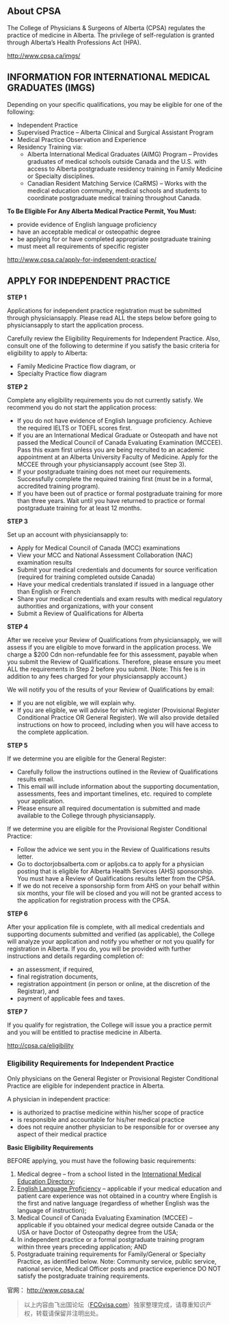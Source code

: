 
## About CPSA ##

The College of Physicians & Surgeons of Alberta (CPSA) regulates the practice of medicine in Alberta. The privilege of self-regulation is granted through Alberta’s Health Professions Act (HPA).



http://www.cpsa.ca/imgs/

## INFORMATION FOR INTERNATIONAL MEDICAL GRADUATES (IMGS) ##

Depending on your specific qualifications, you may be eligible for one of the following:

- Independent Practice
- Supervised Practice – Alberta Clinical and Surgical Assistant Program
- Medical Practice Observation and Experience
- Residency Training via:
   - Alberta International Medical Graduates (AIMG) Program – Provides graduates of medical schools outside Canada and the U.S. with access to Alberta postgraduate residency training in Family Medicine or Specialty disciplines.
   - Canadian Resident Matching Service (CaRMS) – Works with the medical education community, medical schools and students to coordinate postgraduate medical training throughout Canada.

**To Be Eligible For Any Alberta Medical Practice Permit, You Must:**

- provide evidence of English language proficiency
- have an acceptable medical or osteopathic degree
- be applying for or have completed appropriate postgraduate training
- must meet all requirements of specific register

http://www.cpsa.ca/apply-for-independent-practice/

## APPLY FOR INDEPENDENT PRACTICE ##


**STEP 1**


Applications for independent practice registration must be submitted through physiciansapply. Please read ALL the steps below before going to physiciansapply to start the application process.

Carefully review the Eligibility Requirements for Independent Practice. 
Also, consult one of the following to determine if you satisfy the basic criteria for eligibility to apply to Alberta:
 
- Family Medicine Practice flow diagram, or
- Specialty Practice flow diagram


**STEP 2**

Complete any eligibility requirements you do not currently satisfy. We recommend you do not start the application process:

- If you do not have evidence of English language proficiency. Achieve the required IELTS or TOEFL scores first.
- If you are an International Medical Graduate or Osteopath and have not passed the Medical Council of Canada Evaluating Examination (MCCEE). Pass this exam first unless you are being recruited to an academic appointment at an Alberta University Faculty of Medicine. Apply for the MCCEE through your physiciansapply account (see Step 3).
- If your postgraduate training does not meet our requirements. Successfully complete the required training first (must be in a formal, accredited training program).
- If you have been out of practice or formal postgraduate training for more than three years. Wait until you have returned to practice or formal postgraduate training for at least 12 months.


**STEP 3**

Set up an account with physiciansapply to:

- Apply for Medical Council of Canada (MCC) examinations
- View your MCC and National Assessment Collaboration (NAC) examination results
- Submit your medical credentials and documents for source verification (required for training completed outside Canada)
- Have your medical credentials translated if issued in a language other than English or French
- Share your medical credentials and exam results with medical regulatory authorities and organizations, with your consent
- Submit a Review of Qualifications for Alberta

**STEP 4**

After we receive your Review of Qualifications from physiciansapply, we will assess if you are eligible to move forward in the application process. We charge a $200 Cdn non-refundable fee for this assessment, payable when you submit the Review of Qualifications. Therefore, please ensure you meet ALL the requirements in Step 2 before you submit. (Note: This fee is in addition to any fees charged for your physiciansapply account.)

We will notify you of the results of your Review of Qualifications by email:

- If you are not eligible, we will explain why.
- If you are eligible, we will advise for which register (Provisional Register Conditional Practice OR General Register). We will also provide detailed instructions on how to proceed, including when you will have access to the complete application.

**STEP 5**

If we determine you are eligible for the General Register:

- Carefully follow the instructions outlined in the Review of Qualifications results email.
- This email will include information about the supporting documentation, assessments, fees and important timelines, etc. required to complete your application.
- Please ensure all required documentation is submitted and made available to the College through physiciansapply.

If we determine you are eligible for the Provisional Register Conditional Practice:

- Follow the advice we sent you in the Review of Qualifications results letter.
- Go to doctorjobsalberta.com or apljobs.ca to apply for a physician posting that is eligible for Alberta Health Services (AHS) sponsorship. You must have a Review of Qualifications results letter from the CPSA.
- If we do not receive a sponsorship form from AHS on your behalf within six months, your file will be closed and you will not be granted access to the application for registration process with the CPSA.


**STEP 6**

After your application file is complete, with all medical credentials and supporting documents submitted and verified (as applicable), the College will analyze your application and notify you whether or not you qualify for registration in Alberta. If you do, you will be provided with further instructions and details regarding completion of:

- an assessment, if required,
- final registration documents,
- registration appointment (in person or online, at the discretion of the Registrar), and
- payment of applicable fees and taxes.

**STEP 7**

If you qualify for registration, the College will issue you a practice permit and you will be entitled to practise medicine in Alberta.


http://cpsa.ca/eligibility

### Eligibility Requirements for Independent Practice ###

Only physicians on the General Register or Provisional Register Conditional Practice are eligible for independent practice in Alberta.

A physician in independent practice:

- is authorized to practise medicine within his/her scope of practice
- is responsible and accountable for his/her medical practice
- does not require another physician to be responsible for or oversee any aspect of their medical practice

**Basic Eligibility Requirements**

BEFORE applying, you must have the following basic requirements:

1. Medical degree – from a school listed in the [International Medical Education Directory](https://imed.faimer.org/search.asp);
1. [English Language Proficiency](http://cpsa.ca/language-proficiency/) – applicable if your medical education and patient care experience was not obtained in a country where English is the first and native language (regardless of whether English was the language of instruction);
1. Medical Council of Canada Evaluating Examination (MCCEE) – applicable if you obtained your medical degree outside Canada or the USA or have Doctor of Osteopathy degree from the USA;
1. In independent practice or a formal postgraduate training program within three years preceding application; AND
1. Postgraduate training requirements for Family/General or Specialty Practice, as identified below.
Note: Community service, public service, national service, Medical Officer posts and practice experience DO NOT satisfy the postgraduate training requirements.


官网： http://www.cpsa.ca/

>以上内容由飞出国论坛（[FCGvisa.com](http://bbs.fcgvisa.com)）独家整理完成，请尊重知识产权，转载请保留并注明出处。